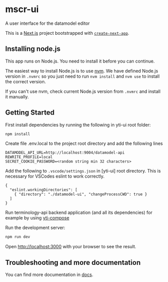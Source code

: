 # mscr-ui

A user interface for the datamodel editor

This is a [Next.js](https://nextjs.org/) project bootstrapped with [`create-next-app`](https://github.com/vercel/next.js/tree/canary/packages/create-next-app).

## Installing node.js

This app runs on Node.js. You need to install it before you can continue.

The easiest way to install Node.js is to use
[nvm](https://github.com/nvm-sh/nvm). We have defined Node.js version in
`.nvmrc` so you just need to run `nvm install` and `nvm use` to install the
correct version.

If you can't use nvm, check current Node.js version from `.nvmrc` and install it
manually.

## Getting Started

First install dependencies by running the following in yti-ui root folder:

```bash
npm install
```

Create file .env.local to the project root directory and add the following lines

```
DATAMODEL_API_URL=http://localhost:9004/datamodel-api
REWRITE_PROFILE=local
SECRET_COOKIE_PASSWORD=<random string min 32 characters>
```

Add the following to `.vscode/settings.json` in [yti-ui] root directory.
This is necessary for VSCodes eslint to work correctly.

```
{
  "eslint.workingDirectories": [
    { "directory": "./datamodel-ui", "changeProcessCWD": true }
  ]
}
```

Run terminology-api backend application (and all its dependencies) for example
by using [yti-compose](https://github.com/VRK-YTI/yti-compose)

Run the development server:

```bash
npm run dev
```

Open [http://localhost:3000](http://localhost:3000) with your browser to see the result.

## Troubleshooting and more documentation

You can find more documentation in [docs](../docs).
